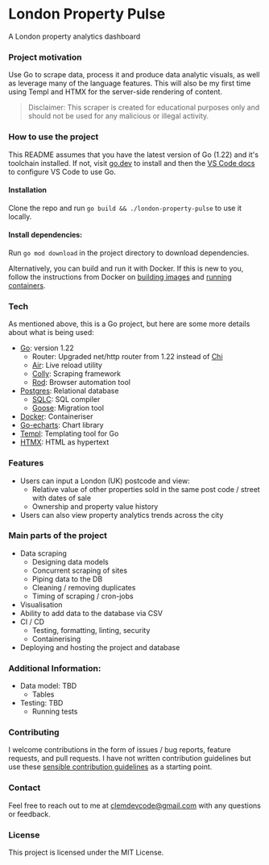 # London Property Pulse
A London property analytics dashboard

### Project motivation
Use Go to scrape data, process it and produce data analytic visuals, as well as leverage many of the language features. This will also be my first time using Templ and HTMX for the server-side rendering of content. 

> Disclaimer: This scraper is created for educational purposes only and should not be used for any malicious or illegal activity.

### How to use the project
This README assumes that you have the latest version of Go (1.22) and it's toolchain installed. If not, visit [go.dev](https://go.dev/doc/install) to install and then the [VS Code docs](https://learn.microsoft.com/en-us/azure/developer/go/configure-visual-studio-code) to configure VS Code to use Go. 

#### Installation
Clone the repo and run `go build && ./london-property-pulse` to use it locally. 

#### Install dependencies:
Run `go mod download` in the project directory to download dependencies.


Alternatively, you can build and run it with Docker. If this is new to you, follow the instructions from Docker on [building images](https://docs.docker.com/language/golang/build-images/) and [running containers](https://docs.docker.com/language/golang/run-containers/).

### Tech
As mentioned above, this is a Go project, but here are some more details about what is being used: 
- [Go](https://go.dev/): version 1.22
    - Router: Upgraded net/http router from 1.22 instead of [Chi](https://github.com/go-chi/chi)
    - [Air](https://github.com/cosmtrek/air): Live reload utility
    - [Colly](https://github.com/gocolly/colly): Scraping framework
    - [Rod](https://github.com/go-rod/rod): Browser automation tool
- [Postgres](https://www.postgresql.org/): Relational database
    - [SQLC](https://docs.sqlc.dev/en/stable/index.html#): SQL compiler
    - [Goose](https://github.com/pressly/goose): Migration tool
- [Docker](https://www.docker.com/): Containeriser
- [Go-echarts](https://github.com/go-echarts/go-echarts): Chart library
- [Templ](https://templ.guide): Templating tool for Go
- [HTMX](https://htmx.org/): HTML as hypertext

### Features
- Users can input a London (UK) postcode and view:
    - Relative value of other properties sold in the same post code / street with dates of sale
    - Ownership and property value history 
- Users can also view property analytics trends across the city

### Main parts of the project
- Data scraping
    - Designing data models
    - Concurrent scraping of sites
    - Piping data to the DB
    - Cleaning / removing duplicates
    - Timing of scraping / cron-jobs
- Visualisation
- Ability to add data to the database via CSV
- CI / CD
    - Testing, formatting, linting, security
    - Containerising
- Deploying and hosting the project and database 

### Additional Information:
- Data model: TBD 
    - Tables
- Testing: TBD
    - Running tests    

### Contributing
I welcome contributions in the form of issues / bug reports, feature requests, and pull requests. I have not written contribution guidelines but use these [sensible contribution guidelines](https://opensource.creativecommons.org/contributing-code/) as a starting point.

### Contact
Feel free to reach out to me at <a href="mailto:clemdevcode@gmail.com">clemdevcode@gmail.com</a> with any questions or feedback.


### License
This project is licensed under the MIT License.


